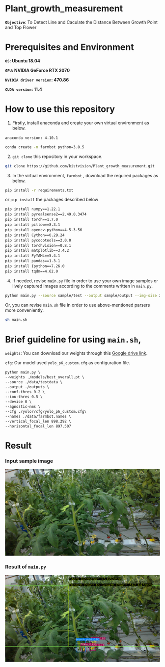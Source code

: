 # Plant_growth_measurement

**`Objective`**: To Detect Line and Caculate the Distance Between Growth Point and Top Flower

# Prerequisites and Environment

**`OS`: Ubuntu 18.04**

**`GPU`: NVIDIA GeForce RTX 2070**

**`NVIDIA driver version`: 470.86**

**`CUDA version`: 11.4**

# How to use this repository

1) Firstly, install anaconda and create your own virtual environment as below.

`anaconda version: 4.10.1`

```bash
conda create -n farmbot python=3.8.5
```

2)  `git clone` this repository in your workspace.

```bash
git clone https://github.com/kistvision/Plant_growth_measurement.git
```

3) In the virtual environment, `farmbot` , download the required packages as below. 

```bash
pip install -r requirements.txt
```

or `pip install` the packages described below

```bash
pip install numpy==1.22.1
pip install pyrealsense2==2.49.0.3474
pip install torch==1.7.0
pip install pillow==8.3.1
pip install opencv-python==4.5.3.56
pip install Cython==0.29.24
pip install pycocotools==2.0.0
pip install torchvision==0.8.1
pip install matplotlib==3.4.2
pip install PyYAML==5.4.1
pip install pandas==1.3.1
pip install Ipython==7.26.0
pip install tqdm==4.62.0
```

4) If needed, revise `main.py` file in order to use your own image samples or lively captured images according to the comments written in `main.py`.

```bash
python main.py --source sample/test --output sample/output --img-size 320 
```
Or, you can revise `main.sh` file in order to use above-mentioned parsers more conveniently.

```bash
sh main.sh
```

# Brief guideline for using `main.sh`,
`weights`: You can download our weights through this [Google drive link](https://drive.google.com/file/d/1KoADVsTtHr0dEKd2PonX9kcsCrl_zT1S/view?usp=share_link). 

`cfg`: Our model used `yolo_p6_custom.cfg` as configuration file.


``` shell
python main.py \
--weights ./models/best_overall.pt \
--source ./data/testdata \
--output ./outputs \
--conf-thres 0.2 \
--iou-thres 0.5 \
--device 0 \
--agnostic-nms \
--cfg ./yolor/cfg/yolo_p6_custom.cfg\
--names ./data/farmbot.names \
--vertical_focal_len 898.292 \
--horizontal_focal_len 897.507
```

# Result
### Input sample image
![input](test/rgb/RGB_20220222_016_3.png)

### Result of `main.py`
![output](image/RGB_20220222_016_3.png)
